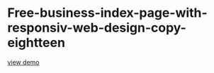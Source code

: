 # Free-business-index-page-with-responsiv-web-design-copy-eightteen
<a href="http://webi4u.com/web/article/Free-business-index-page-with-responsiv-web-design-copy-eightteen/">
  view demo
  </a>
